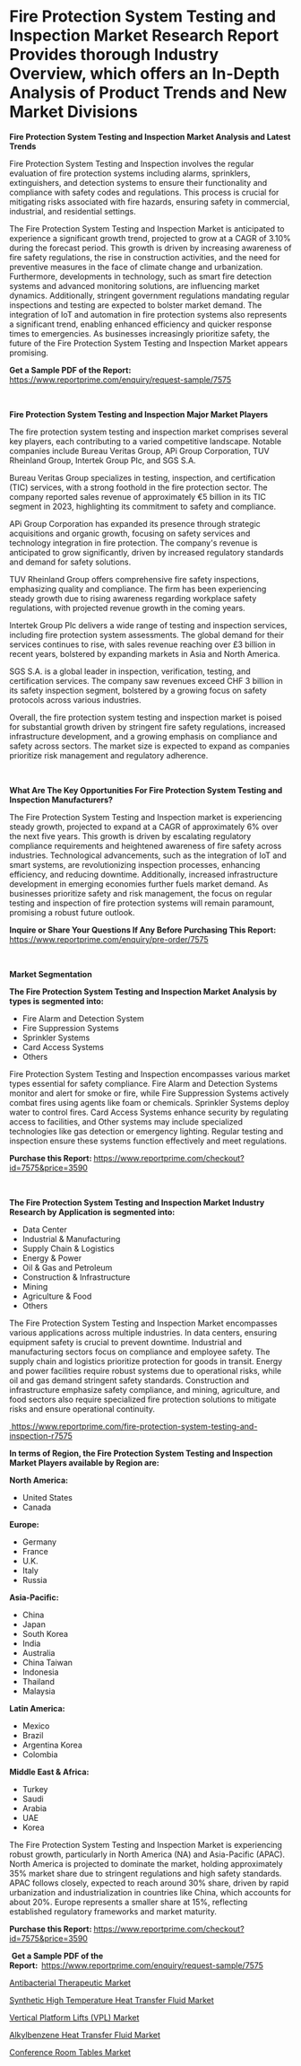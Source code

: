 <p><h1>Fire Protection System Testing and Inspection Market Research Report Provides thorough Industry Overview, which offers an In-Depth Analysis of Product Trends and New Market Divisions</h1></p><p><strong>Fire Protection System Testing and Inspection Market Analysis and Latest Trends</strong></p>
<p><p>Fire Protection System Testing and Inspection involves the regular evaluation of fire protection systems including alarms, sprinklers, extinguishers, and detection systems to ensure their functionality and compliance with safety codes and regulations. This process is crucial for mitigating risks associated with fire hazards, ensuring safety in commercial, industrial, and residential settings.</p><p>The Fire Protection System Testing and Inspection Market is anticipated to experience a significant growth trend, projected to grow at a CAGR of 3.10% during the forecast period. This growth is driven by increasing awareness of fire safety regulations, the rise in construction activities, and the need for preventive measures in the face of climate change and urbanization. Furthermore, developments in technology, such as smart fire detection systems and advanced monitoring solutions, are influencing market dynamics. Additionally, stringent government regulations mandating regular inspections and testing are expected to bolster market demand. The integration of IoT and automation in fire protection systems also represents a significant trend, enabling enhanced efficiency and quicker response times to emergencies. As businesses increasingly prioritize safety, the future of the Fire Protection System Testing and Inspection Market appears promising.</p></p>
<p><strong>Get a Sample PDF of the Report:&nbsp;</strong> <a href="https://www.reportprime.com/enquiry/request-sample/7575">https://www.reportprime.com/enquiry/request-sample/7575</a></p>
<p>&nbsp;</p>
<p><strong>Fire Protection System Testing and Inspection Major Market Players</strong></p>
<p><p>The fire protection system testing and inspection market comprises several key players, each contributing to a varied competitive landscape. Notable companies include Bureau Veritas Group, APi Group Corporation, TUV Rheinland Group, Intertek Group Plc, and SGS S.A.</p><p>Bureau Veritas Group specializes in testing, inspection, and certification (TIC) services, with a strong foothold in the fire protection sector. The company reported sales revenue of approximately €5 billion in its TIC segment in 2023, highlighting its commitment to safety and compliance.</p><p>APi Group Corporation has expanded its presence through strategic acquisitions and organic growth, focusing on safety services and technology integration in fire protection. The company's revenue is anticipated to grow significantly, driven by increased regulatory standards and demand for safety solutions.</p><p>TUV Rheinland Group offers comprehensive fire safety inspections, emphasizing quality and compliance. The firm has been experiencing steady growth due to rising awareness regarding workplace safety regulations, with projected revenue growth in the coming years.</p><p>Intertek Group Plc delivers a wide range of testing and inspection services, including fire protection system assessments. The global demand for their services continues to rise, with sales revenue reaching over £3 billion in recent years, bolstered by expanding markets in Asia and North America.</p><p>SGS S.A. is a global leader in inspection, verification, testing, and certification services. The company saw revenues exceed CHF 3 billion in its safety inspection segment, bolstered by a growing focus on safety protocols across various industries.</p><p>Overall, the fire protection system testing and inspection market is poised for substantial growth driven by stringent fire safety regulations, increased infrastructure development, and a growing emphasis on compliance and safety across sectors. The market size is expected to expand as companies prioritize risk management and regulatory adherence.</p></p>
<p>&nbsp;</p>
<p><strong>What Are The Key Opportunities For Fire Protection System Testing and Inspection Manufacturers?</strong></p>
<p><p>The Fire Protection System Testing and Inspection market is experiencing steady growth, projected to expand at a CAGR of approximately 6% over the next five years. This growth is driven by escalating regulatory compliance requirements and heightened awareness of fire safety across industries. Technological advancements, such as the integration of IoT and smart systems, are revolutionizing inspection processes, enhancing efficiency, and reducing downtime. Additionally, increased infrastructure development in emerging economies further fuels market demand. As businesses prioritize safety and risk management, the focus on regular testing and inspection of fire protection systems will remain paramount, promising a robust future outlook.</p></p>
<p><strong>Inquire or Share Your Questions If Any Before Purchasing This Report:</strong> <a href="https://www.reportprime.com/enquiry/pre-order/7575">https://www.reportprime.com/enquiry/pre-order/7575</a></p>
<p>&nbsp;</p>
<p><strong>Market Segmentation</strong></p>
<p><strong>The Fire Protection System Testing and Inspection Market Analysis by types is segmented into:</strong></p>
<p><ul><li>Fire Alarm and Detection System</li><li>Fire Suppression Systems</li><li>Sprinkler Systems</li><li>Card Access Systems</li><li>Others</li></ul></p>
<p><p>Fire Protection System Testing and Inspection encompasses various market types essential for safety compliance. Fire Alarm and Detection Systems monitor and alert for smoke or fire, while Fire Suppression Systems actively combat fires using agents like foam or chemicals. Sprinkler Systems deploy water to control fires. Card Access Systems enhance security by regulating access to facilities, and Other systems may include specialized technologies like gas detection or emergency lighting. Regular testing and inspection ensure these systems function effectively and meet regulations.</p></p>
<p><strong>Purchase this Report:&nbsp;</strong><a href="https://www.reportprime.com/checkout?id=7575&price=3590">https://www.reportprime.com/checkout?id=7575&price=3590</a></p>
<p>&nbsp;</p>
<p><strong>The Fire Protection System Testing and Inspection Market Industry Research by Application is segmented into:</strong></p>
<p><ul><li>Data Center</li><li>Industrial & Manufacturing</li><li>Supply Chain & Logistics</li><li>Energy & Power</li><li>Oil & Gas and Petroleum</li><li>Construction & Infrastructure</li><li>Mining</li><li>Agriculture & Food</li><li>Others</li></ul></p>
<p><p>The Fire Protection System Testing and Inspection Market encompasses various applications across multiple industries. In data centers, ensuring equipment safety is crucial to prevent downtime. Industrial and manufacturing sectors focus on compliance and employee safety. The supply chain and logistics prioritize protection for goods in transit. Energy and power facilities require robust systems due to operational risks, while oil and gas demand stringent safety standards. Construction and infrastructure emphasize safety compliance, and mining, agriculture, and food sectors also require specialized fire protection solutions to mitigate risks and ensure operational continuity.</p></p>
<p><a href="https://www.reportprime.com/fire-protection-system-testing-and-inspection-r7575">&nbsp;https://www.reportprime.com/fire-protection-system-testing-and-inspection-r7575</a></p>
<p><strong>In terms of Region, the Fire Protection System Testing and Inspection Market Players available by Region are:</strong></p>
<p>
    <p> <strong> North America: </strong>
        <ul>
            <li>United States</li>
            <li>Canada</li>
        </ul>
        </p> 
    <p> <strong> Europe: </strong>
        <ul>
            <li>Germany</li>
            <li>France</li>
            <li>U.K.</li>
            <li>Italy</li>
            <li>Russia</li>
        </ul>
        </p> 
    <p> <strong> Asia-Pacific: </strong>
        <ul>
            <li>China</li>
            <li>Japan</li>
            <li>South Korea</li>
            <li>India</li>
            <li>Australia</li>
            <li>China Taiwan</li>
            <li>Indonesia</li>
            <li>Thailand</li>
            <li>Malaysia</li>
        </ul>
        </p> 
    <p> <strong> Latin America: </strong>
        <ul>
            <li>Mexico</li>
            <li>Brazil</li>
            <li>Argentina Korea</li>
            <li>Colombia</li>
        </ul>
        </p> 
    <p> <strong> Middle East & Africa: </strong>
        <ul>
            <li>Turkey</li>
            <li>Saudi</li>
            <li>Arabia</li>
            <li>UAE</li>
            <li>Korea</li>
        </ul>
    </p>
    </p>
<p><p>The Fire Protection System Testing and Inspection Market is experiencing robust growth, particularly in North America (NA) and Asia-Pacific (APAC). North America is projected to dominate the market, holding approximately 35% market share due to stringent regulations and high safety standards. APAC follows closely, expected to reach around 30% share, driven by rapid urbanization and industrialization in countries like China, which accounts for about 20%. Europe represents a smaller share at 15%, reflecting established regulatory frameworks and market maturity.</p></p>
<p><strong>Purchase this Report: </strong><a href="https://www.reportprime.com/checkout?id=7575&price=3590">https://www.reportprime.com/checkout?id=7575&price=3590</a></p>
<p>&nbsp;<strong>Get a Sample PDF of the Report:&nbsp;&nbsp;</strong><a href="https://www.reportprime.com/enquiry/request-sample/7575">https://www.reportprime.com/enquiry/request-sample/7575</a></p>
<p><strong></strong></p>
<p><p><a href="https://medium.com/@jillianwyattgb94/what-is-influencing-the-future-of-antibacterial-therapeutic-5ede89415e60">Antibacterial Therapeutic Market</a></p><p><a href="https://issuu.com/reportprime-2/docs/synthetic-high-temperature-heat-tra_25119caa26f75b">Synthetic High Temperature Heat Transfer Fluid Market</a></p><p><a href="https://github.com/ChiragRP21/Market-Research-Report-List-6/blob/main/vertical-platform-lifts-vpl-market.md">Vertical Platform Lifts (VPL) Market</a></p><p><a href="https://issuu.com/reportprime-2/docs/alkylbenzene-heat-transfer-fluid-ma_f76f82cdc1528a">Alkylbenzene Heat Transfer Fluid Market</a></p><p><a href="https://www.linkedin.com/pulse/conference-room-tables-market-research-report-exploring-size-eqswe?trackingId=mcab%2FR7XRdOvpBvXl2UUfg%3D%3D">Conference Room Tables Market</a></p></p>